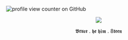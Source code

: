 ![profile view counter on GitHub](https://komarev.com/ghpvc/?username=ShootAllTheClowns)

<p align=center><img src="https://i.pinimg.com/originals/86/73/3d/86733d059f086204424d12f3b5658e32.gif"/>
<p align=center>𝕭𝖗𝖚𝖈𝖊  .  𝖍𝖊 𝖍𝖎𝖒  .  8𝖙𝖊𝖊𝖓


